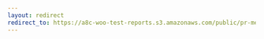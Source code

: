 ```yaml
---
layout: redirect
redirect_to: https://a8c-woo-test-reports.s3.amazonaws.com/public/pr-merge/38551/e2e/index.html
---
```

